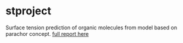 # stproject
Surface tension prediction of organic molecules from model based on parachor concept.
[full report here](https://github.com/monolabs/stproject/blob/master/report/ppt.pdf)
